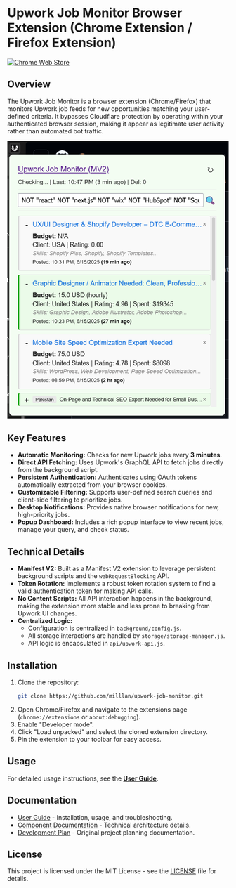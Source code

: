 # Upwork Job Monitor Browser Extension (Chrome Extension / Firefox Extension)

[![Chrome Web Store](https://img.shields.io/chrome-web-store/v/your-extension-id?color=blue&label=Chrome%20Web%20Store)](https://chrome.google.com/webstore/detail/your-extension-id)

## Overview

The Upwork Job Monitor is a browser extension (Chrome/Firefox) that monitors Upwork job feeds for new opportunities matching your user-defined criteria. It bypasses Cloudflare protection by operating within your authenticated browser session, making it appear as legitimate user activity rather than automated bot traffic.

![Popup Interface](Screenshot%202025-06-15%20225010.png)

## Key Features

- **Automatic Monitoring:** Checks for new Upwork jobs every **3 minutes**.
- **Direct API Fetching:** Uses Upwork's GraphQL API to fetch jobs directly from the background script.
- **Persistent Authentication:** Authenticates using OAuth tokens automatically extracted from your browser cookies.
- **Customizable Filtering:** Supports user-defined search queries and client-side filtering to prioritize jobs.
- **Desktop Notifications:** Provides native browser notifications for new, high-priority jobs.
- **Popup Dashboard:** Includes a rich popup interface to view recent jobs, manage your query, and check status.

## Technical Details

- **Manifest V2:** Built as a Manifest V2 extension to leverage persistent background scripts and the `webRequestBlocking` API.
- **Token Rotation:** Implements a robust token rotation system to find a valid authentication token for making API calls.
- **No Content Scripts:** All API interaction happens in the background, making the extension more stable and less prone to breaking from Upwork UI changes.
- **Centralized Logic:**
  - Configuration is centralized in `background/config.js`.
  - All storage interactions are handled by `storage/storage-manager.js`.
  - API logic is encapsulated in `api/upwork-api.js`.

## Installation

1.  Clone the repository:
    ```bash
    git clone https://github.com/milllan/upwork-job-monitor.git
    ```
2.  Open Chrome/Firefox and navigate to the extensions page (`chrome://extensions` or `about:debugging`).
3.  Enable "Developer mode".
4.  Click "Load unpacked" and select the cloned extension directory.
5.  Pin the extension to your toolbar for easy access.

## Usage

For detailed usage instructions, see the [**User Guide**](USER_GUIDE.md).

## Documentation

- [User Guide](USER_GUIDE.md) - Installation, usage, and troubleshooting.
- [Component Documentation](USER_GUIDE.md#architecture) - Technical architecture details.
- [Development Plan](DEVELOPMENT_PLAN.md) - Original project planning documentation.

## License

This project is licensed under the MIT License - see the [LICENSE](LICENSE) file for details.